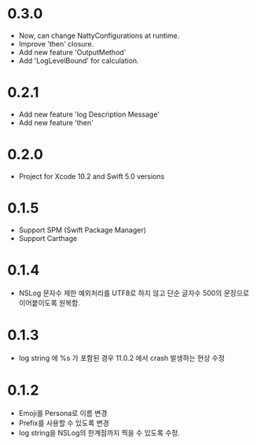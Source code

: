 # 0.3.0
- Now, can change NattyConfigurations at runtime.
- Improve 'then' closure.
- Add new feature 'OutputMethod'
- Add 'LogLevelBound' for calculation.

# 0.2.1
- Add new feature 'log Description Message'
- Add new feature 'then'

# 0.2.0
- Project for Xcode 10.2 and Swift 5.0 versions

# 0.1.5
- Support SPM (Swift Package Manager)
- Support Carthage

# 0.1.4
- NSLog 문자수 제한 예외처리를 UTF8로 하지 않고 단순 글자수 500의 문장으로 이어붙이도록 원복함.

# 0.1.3
- log string 에 %s 가 포함된 경우 11.0.2 에서 crash 발생하는 현상 수정

# 0.1.2
- Emoji를 Persona로 이름 변경
- Prefix를 사용할 수 있도록 변경
- log string을 NSLog의 한계점까지 찍을 수 있도록 수정.
